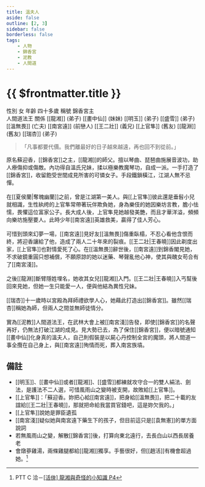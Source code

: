 ```yaml
---
title: 溫夫人
aside: false
outline: [2, 3]
sidebar: false
borderless: false
tags:
    - 人物
    - 錦香宮
    - 泥教
    - 人間道
---
```


# {{ $frontmatter.title }}

<ChTabs position="bottom">
	<ChTab title="溫夫人">
		<Ch src='/images/characters/special402/normal.webp' position='right'/>
		<ChName nameZh='溫夫人' nameEn='Lady Wen' position='right' />
		<ChTable>
			<ChTr>
				<ChTd isTitle=true>
					性別
				</ChTd>
				<ChTd>
					女
				</ChTd>
			</ChTr>
			<ChTr>
				<ChTd isTitle=true>
					年齡
				</ChTd>
				<ChTd>
					四十多歲
				</ChTd>
			</ChTr>
			<ChTr>
				<ChTd isTitle=true>
					稱號
				</ChTd>
				<ChTd>
					錦香宮主<br>人間道法王
				</ChTd>
			</ChTr>
			<ChTr>
				<ChTd isTitle=true position='center'>
					關係
				</ChTd>
			</ChTr>
			<ChTr>
				<ChTd position='center'>
					[[龍湘]] (弟子)
				</ChTd>
			</ChTr>
			<ChTr>
				<ChTd position='center'>
					[[畫中仙]] (妹妹)
				</ChTd>
			</ChTr>
			<ChTr>
				<ChTd position='center'>
					[[明玉]] (弟子)
				</ChTd>
			</ChTr>
			<ChTr>
				<ChTd position='center'>
					[[盛雪]] (弟子)
				</ChTd>
			</ChTr>
			<ChTr>
				<ChTd position='center'>
					[[溫無畏]] (亡夫)
				</ChTd>
			</ChTr>
			<ChTr>
				<ChTd position='center'>
					[[南宮遠]] (前戀人)
				</ChTd>
			</ChTr>
			<ChTr>
				<ChTd position='center'>
					[[王二壯]] (義兄)
				</ChTd>
			</ChTr>
			<ChTr>
				<ChTd position='center'>
					[[上官隼]] (舊友)
				</ChTd>
			</ChTr>
			<ChTr>
				<ChTd position='center'>
					[[龍淵]] (舊友)
				</ChTd>
			</ChTr>
			<ChTr>
				<ChTd position='center'>
					[[瑞杏]] (弟子)
				</ChTd>
			</ChTr>
		</ChTable>
	</ChTab>
	<ChTab title="蘇迎香">
		<Ch src='/images/characters/special402/normal2.webp' position='right'/>
		<ChName nameZh='蘇迎香' nameEn='Su Ying Xiang' position='right' />
	</ChTab>
</ChTabs>

> 「凡事都要代價。我們離最好的日子越來越遠，再也回不到從前。」

原名蘇迎香，[[錦香宮]]之主，[[龍湘]]的師父。擅以琴曲、琵琶曲施展音波功，助人療傷抑或傷敵。內功得自溫氏兄妹，揉以極樂教魔琴功，自成一派。一手打造了[[錦香宮]]，收留飽受世間成見所害的可憐女子。手段鐵鎖橫江，江湖人無不忌憚。
<br><br>
在[[夏侯蘭|奪魄幽蘭]]之前，曾是江湖第一美人。與[[上官隼]]彼此還是垂髫小兒就相識，生性紈绔的上官隼常帶著玩伴欺負她，身為樂伎的她因樂坊言教，膽小怯懦，畏懼這位富家公子。長大成人後，上官隼見她越發美艷，而且才華洋溢，頻頻向樂坊施壓要人。此時少年[[南宮遠]]英雄救美，贏得了佳人芳心。
<br><br>
可惜到頭來幻夢一場，[[南宮遠]]見好友[[溫無畏]]傷重臥榻，不忍心看他含恨而終，將迎香讓給了他，造成了兩人二十年來的裂痕。[[王二壯|王春曉]]因此剃度出家，[[上官隼]]也對情愛死了心。在[[溫無畏]]辭世後，[[南宮遠]]到錦香閣見她，不求破鏡重圓只想補償，不願原諒的她以迷藥、琴聲亂他心神，使其與醜女苟合有了[[南宮淺]]。
<br><br>
之後[[龍淵]]斷臂隱姓埋名，她收其女兒[[龍湘]]入門。[[王二壯|王春曉]]入丐幫後回來見她，但她一生只能愛一人，便與他結為異性兄妹。
<br><br>
[[瑞杏]]十一歲時以宮殿為拜師禮欲學人心，她藉此打造出[[錦香宮]]。雖然[[瑞杏]]稱她為師，但兩人之間並無師徒情分。
<br><br>
實為[[泥教]]人間道法王，在武林大會上被[[南宮淺]]告發，即使[[錦香宮]]的名聲再好，仍無法打破江湖的成見。見大勢已去，為了保住[[錦香宮]]，便以暗號通知[[畫中仙]]化身真的溫夫人，自己則假裝是以屍心丹控制全宮的魔頭，將人間道一事全攬在自己身上，與[[南宮遠]]殉情而死，葬入南宮族墳。

## 備註

-   [[明玉]]、[[畫中仙]]或者[[龍湘]]、[[盛雪]]都練就攻守合一的雙人絹法、劍法，是護法不二人選，可惜風雨山之變時被支開，故敗給[[上官隼]]。
-   [[上官隼]]：「蘇迎香。妳把心給[[南宮遠]]，把身給[[溫無畏]]，把二十載的友誼給[[王二壯|王春曉]]，那就把命給我當買官錢吧，這是妳欠我的。」
-   [[上官隼]]說她是罪臣遺孤
-   [[南宮淺]]疑似她與南宮遠下藥生下的孩子，但目前這只是[[袁無憲]]的單方面說詞
-   若無風雨山之變，解散[[錦香宮]]後，打算向東北遠行，去長白山以西長居養老
-   會燉蔘雞湯，兩條雞腿都給[[龍湘]]獨享。手藝很好，但[[趙活]]有機會超過她。[^1]

[^1]: PTT C 洽－[\[活俠\] 龍湘與奇怪的小知識 P4](https://www.ptt.cc/bbs/C_Chat/M.1729423145.A.69F.html)
